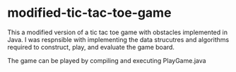 # modified-tic-tac-toe-game

This a modified version of a tic tac toe game with obstacles implemented in Java. I was respnsible with implementing the data strucutres and algorithms 
required to construct, play, and evaluate the game board.

The game can be played by compiling and executing PlayGame.java
